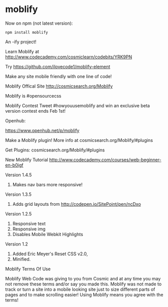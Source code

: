 moblify
=======

Now on npm (not latest version):

`npm install moblify`

An -ify project!

Learn Moblify at http://www.codecademy.com/cosmiclearn/codebits/YRK9PN

Try https://github.com/ilovecode1/moblify-element

Make any site mobile friendly with one line of code!

Moblify Offical Site http://cosmicsearch.org/Moblify

Moblify is #opensourcecss

Moblify Contest Tweet #howyouusemoblify and win an exclusive beta version contest ends Feb 1st!

Openhub:

https://www.openhub.net/p/moblify

Make a Moblify plugin! More info at cosmicsearch.org/Moblify/#plugins

Get Plugins: cosmicsearch.org/Moblify/#plugins

New Moblify Tutorial http://www.codecademy.com/courses/web-beginner-en-b0igf

Version 1.4.5

1. Makes nav bars more responsive!

Version 1.3.5

1. Adds grid layouts from http://codepen.io/SitePoint/pen/ncDxo

Version 1.2.5


1. Responsive text
2. Responsive img
3. Disables Mobile Webkit Highlights

Version 1.2

1. Added Eric Meyer's Reset CSS v2.0,
2. Minified.


Moblify Terms Of Use

Moblify Web Code was giving to you from Cosmic and at any time you may
not remove these terms and/or say you made this. Moblify was not made 
to track or turn a site into a mobile looking site just to size different parts
of pages and to make scrolling easier! Using Moblify means you agree
with the terms!


